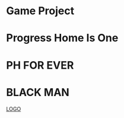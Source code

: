 # Game Project
# Progress Home Is One
# PH FOR EVER
# BLACK MAN
[LOGO](https://cdn.discordapp.com/icons/819635292834103347/a_736f87ac14e21ffb7e864649a91830e6.gif?size=1024)
